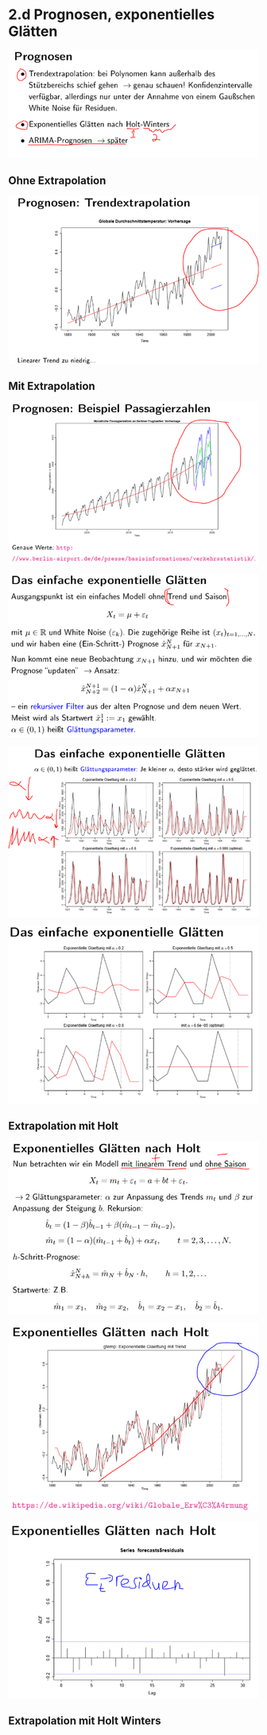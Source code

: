 # 2.d Prognosen, exponentielles Glätten

![](.gitbook/assets/1.PNG)

## Ohne Extrapolation

![](.gitbook/assets/2%20%281%29.PNG)

## Mit Extrapolation

![](.gitbook/assets/3.PNG)

![](.gitbook/assets/4.PNG)

![](.gitbook/assets/5%20%282%29.PNG)

![](.gitbook/assets/6.PNG)

## Extrapolation mit Holt

![](.gitbook/assets/7%20%283%29.PNG)

![](.gitbook/assets/8%20%281%29.PNG)

![](.gitbook/assets/9.PNG)

## Extrapolation mit Holt Winters

